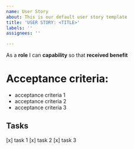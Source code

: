 ```yaml
---
name: User Story
about: This is our default user story template
title: 'USER STORY: <TITLE>'
labels: ''
assignees: ''

---
```


As a **role** I can **capability** so that **received benefit**

# Acceptance criteria:
- acceptance criteria 1
- acceptance criteria 2
- acceptance criteria 3

## Tasks
[x] task 1
[x] task 2
[x] task 3
